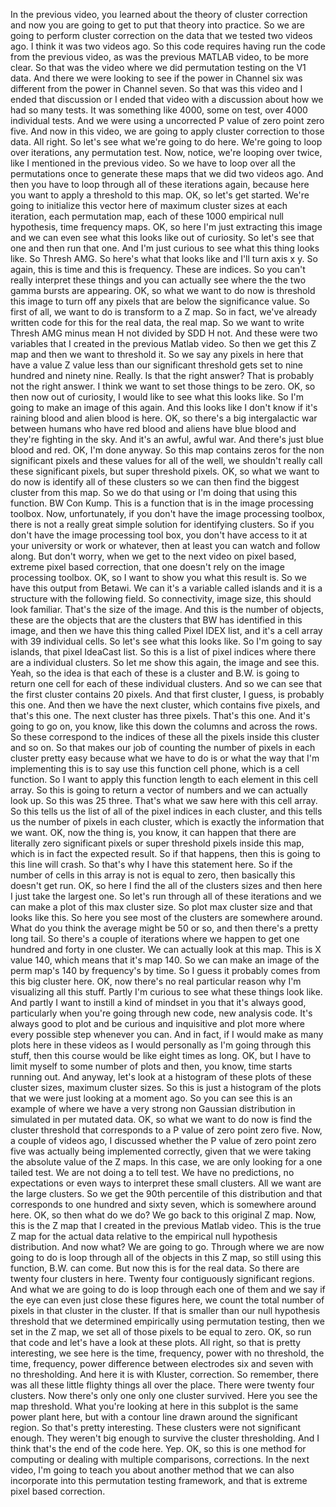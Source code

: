  In the previous video, you learned about the theory of cluster correction and now you are going to get to put that theory into practice. So we are going to perform cluster correction on the data that we tested two videos ago. I think it was two videos ago. So this code requires having run the code from the previous video, as was the previous MATLAB video, to be more clear. So that was the video where we did permutation testing on the V1 data. And there we were looking to see if the power in Channel six was different from the power in Channel seven. So that was this video and I ended that discussion or I ended that video with a discussion about how we had so many tests. It was something like 4000, some on test, over 4000 individual tests. And we were using a uncorrected P value of zero point zero five. And now in this video, we are going to apply cluster correction to those data. All right. So let's see what we're going to do here. We're going to loop over iterations, any permutation test. Now, notice, we're looping over twice, like I mentioned in the previous video. So we have to loop over all the permutations once to generate these maps that we did two videos ago. And then you have to loop through all of these iterations again, because here you want to apply a threshold to this map. OK, so let's get started. We're going to initialize this vector here of maximum cluster sizes at each iteration, each permutation map, each of these 1000 empirical null hypothesis, time frequency maps. OK, so here I'm just extracting this image and we can even see what this looks like out of curiosity. So let's see that one and then run that one. And I'm just curious to see what this thing looks like. So Thresh AMG. So here's what that looks like and I'll turn axis x y. So again, this is time and this is frequency. These are indices. So you can't really interpret these things and you can actually see where the the two gamma bursts are appearing. OK, so what we want to do now is threshold this image to turn off any pixels that are below the significance value. So first of all, we want to do is transform to a Z map. So in fact, we've already written code for this for the real data, the real map. So we want to write Thresh AMG minus mean H not divided by SDD H not. And these were two variables that I created in the previous Matlab video. So then we get this Z map and then we want to threshold it. So we say any pixels in here that have a value Z value less than our significant threshold gets set to nine hundred and ninety nine. Really. Is that the right answer? That is probably not the right answer. I think we want to set those things to be zero. OK, so then now out of curiosity, I would like to see what this looks like. So I'm going to make an image of this again. And this looks like I don't know if it's raining blood and alien blood is here. OK, so there's a big intergalactic war between humans who have red blood and aliens have blue blood and they're fighting in the sky. And it's an awful, awful war. And there's just blue blood and red. OK, I'm done anyway. So this map contains zeros for the non significant pixels and these values for all of the well, we shouldn't really call these significant pixels, but super threshold pixels. OK, so what we want to do now is identify all of these clusters so we can then find the biggest cluster from this map. So we do that using or I'm doing that using this function. BW Con Kump. This is a function that is in the image processing toolbox. Now, unfortunately, if you don't have the image processing toolbox, there is not a really great simple solution for identifying clusters. So if you don't have the image processing tool box, you don't have access to it at your university or work or whatever, then at least you can watch and follow along. But don't worry, when we get to the next video on pixel based, extreme pixel based correction, that one doesn't rely on the image processing toolbox. OK, so I want to show you what this result is. So we have this output from Betawi. We can it's a variable called islands and it is a structure with the following field. So connectivity, image size, this should look familiar. That's the size of the image. And this is the number of objects, these are the objects that are the clusters that BW has identified in this image, and then we have this thing called Pixel IDEX list, and it's a cell array with 39 individual cells. So let's see what this looks like. So I'm going to say islands, that pixel IdeaCast list. So this is a list of pixel indices where there are a individual clusters. So let me show this again, the image and see this. Yeah, so the idea is that each of these is a cluster and B.W. is going to return one cell for each of these individual clusters. And so we can see that the first cluster contains 20 pixels. And that first cluster, I guess, is probably this one. And then we have the next cluster, which contains five pixels, and that's this one. The next cluster has three pixels. That's this one. And it's going to go on, you know, like this down the columns and across the rows. So these correspond to the indices of these all the pixels inside this cluster and so on. So that makes our job of counting the number of pixels in each cluster pretty easy because what we have to do is or what the way that I'm implementing this is to say use this function cell phone, which is a cell function. So I want to apply this function length to each element in this cell array. So this is going to return a vector of numbers and we can actually look up. So this was 25 three. That's what we saw here with this cell array. So this tells us the list of all of the pixel indices in each cluster, and this tells us the number of pixels in each cluster, which is exactly the information that we want. OK, now the thing is, you know, it can happen that there are literally zero significant pixels or super threshold pixels inside this map, which is in fact the expected result. So if that happens, then this is going to this line will crash. So that's why I have this statement here. So if the number of cells in this array is not is equal to zero, then basically this doesn't get run. OK, so here I find the all of the clusters sizes and then here I just take the largest one. So let's run through all of these iterations and we can make a plot of this max cluster size. So plot max cluster size and that looks like this. So here you see most of the clusters are somewhere around. What do you think the average might be 50 or so, and then there's a pretty long tail. So there's a couple of iterations where we happen to get one hundred and forty in one cluster. We can actually look at this map. This is X value 140, which means that it's map 140. So we can make an image of the perm map's 140 by frequency's by time. So I guess it probably comes from this big cluster here. OK, now there's no real particular reason why I'm visualizing all this stuff. Partly I'm curious to see what these things look like. And partly I want to instill a kind of mindset in you that it's always good, particularly when you're going through new code, new analysis code. It's always good to plot and be curious and inquisitive and plot more where every possible step whenever you can. And in fact, if I would make as many plots here in these videos as I would personally as I'm going through this stuff, then this course would be like eight times as long. OK, but I have to limit myself to some number of plots and then, you know, time starts running out. And anyway, let's look at a histogram of these plots of these cluster sizes, maximum cluster sizes. So this is just a histogram of the plots that we were just looking at a moment ago. So you can see this is an example of where we have a very strong non Gaussian distribution in simulated in per mutated data. OK, so what we want to do now is find the cluster threshold that corresponds to a P value of zero point zero five. Now, a couple of videos ago, I discussed whether the P value of zero point zero five was actually being implemented correctly, given that we were taking the absolute value of the Z maps. In this case, we are only looking for a one tailed test. We are not doing a to tell test. We have no predictions, no expectations or even ways to interpret these small clusters. All we want are the large clusters. So we get the 90th percentile of this distribution and that corresponds to one hundred and sixty seven, which is somewhere around here. OK, so then what do we do? We go back to this original Z map. Now, this is the Z map that I created in the previous Matlab video. This is the true Z map for the actual data relative to the empirical null hypothesis distribution. And now what? We are going to go. Through where we are now going to do is loop through all of the objects in this Z map, so still using this function, B.W. can come. But now this is for the real data. So there are twenty four clusters in here. Twenty four contiguously significant regions. And what we are going to do is loop through each one of them and we say if the eye can even just close these figures here, we count the total number of pixels in that cluster in the cluster. If that is smaller than our null hypothesis threshold that we determined empirically using permutation testing, then we set in the Z map, we set all of those pixels to be equal to zero. OK, so run that code and let's have a look at these plots. All right, so that is pretty interesting, we see here is the time, frequency, power with no threshold, the time, frequency, power difference between electrodes six and seven with no thresholding. And here it is with Kluster, correction. So remember, there was all these little flighty things all over the place. There were twenty four clusters. Now there's only one only one cluster survived. Here you see the map threshold. What you're looking at here in this subplot is the same power plant here, but with a contour line drawn around the significant region. So that's pretty interesting. These clusters were not significant enough. They weren't big enough to survive the cluster thresholding. And I think that's the end of the code here. Yep. OK, so this is one method for computing or dealing with multiple comparisons, corrections. In the next video, I'm going to teach you about another method that we can also incorporate into this permutation testing framework, and that is extreme pixel based correction.